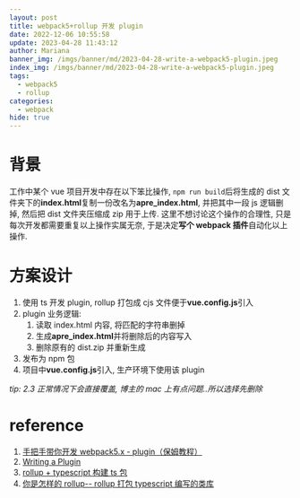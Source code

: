 ```yaml
---
layout: post
title: webpack5+rollup 开发 plugin
date: 2022-12-06 10:55:58
update: 2023-04-28 11:43:12
author: Mariana
banner_img: /imgs/banner/md/2023-04-28-write-a-webpack5-plugin.jpeg
index_img: /imgs/banner/md/2023-04-28-write-a-webpack5-plugin.jpeg
tags:
  - webpack5
  - rollup
categories:
  - webpack
hide: true
---
```


# 背景

工作中某个 vue 项目开发中存在以下笨比操作, `npm run build`后将生成的 dist 文件夹下的**index.html**复制一份改名为**apre_index.html**, 并把其中一段 js 逻辑删掉, 然后把 dist 文件夹压缩成 zip 用于上传.
这里不想讨论这个操作的合理性, 只是每次开发都需要重复以上操作实属无奈, 于是决定**写个 webpack 插件**自动化以上操作.

# 方案设计

1. 使用 ts 开发 plugin, rollup 打包成 cjs 文件便于**vue.config.js**引入
2. plugin 业务逻辑:
   1. 读取 index.html 内容, 将匹配的字符串删掉
   2. 生成**apre_index.html**并将删除后的内容写入
   3. 删除原有的 dist.zip 并重新生成
3. 发布为 npm 包
4. 项目中**vue.config.js**引入, 生产环境下使用该 plugin

_tip: 2.3 正常情况下会直接覆盖, 博主的 mac 上有点问题..所以选择先删除_

# reference

1. [手把手带你开发 webpack5.x - plugin（保姆教程）](https://juejin.cn/post/7013995927874568206)
2. [Writing a Plugin](https://webpack.js.org/contribute/writing-a-plugin/)
3. [rollup + typescript 构建 ts 包](https://cloud.tencent.com/developer/article/1729333)
4. [你是怎样的 rollup-- rollup 打包 typescript 编写的类库](https://juejin.cn/post/7049354102509142029)
